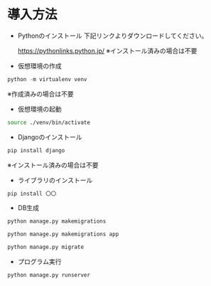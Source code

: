 導入方法
==========

* Pythonのインストール
下記リンクよりダウンロードしてください。

  https://pythonlinks.python.jp/
※インストール済みの場合は不要


* 仮想環境の作成
```Python
python -m virtualenv venv
```
※作成済みの場合は不要


* 仮想環境の起動
```bash
source ./venv/bin/activate
```


* Djangoのインストール
```bash
pip install django
```
※インストール済みの場合は不要


* ライブラリのインストール
```bash
pip install 〇〇
```


* DB生成
```Python
python manage.py makemigrations
```
```Python
python manage.py makemigrations app
```
```Python
python manage.py migrate
```


* プログラム実行
```Python
python manage.py runserver
```






